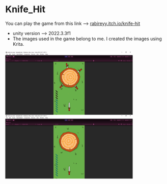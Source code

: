# Knife_Hit

You can play the game from this link --> 
[rabireyy.itch.io/knife-hit](https://rabirey.itch.io/knife-hit)

- unity version --> 2022.3.3f1
- The images used in the game belong to me. I created the images using Krita.

<img align="left" alt="pixelart" width="400" src=https://raw.githubusercontent.com/rabiacalik/Knife_Hit/main/Assets/Sprites/s2.png>
<img align="left" alt="pixelart" width="400" src=https://raw.githubusercontent.com/rabiacalik/Knife_Hit/main/Assets/Sprites/s1.png>

